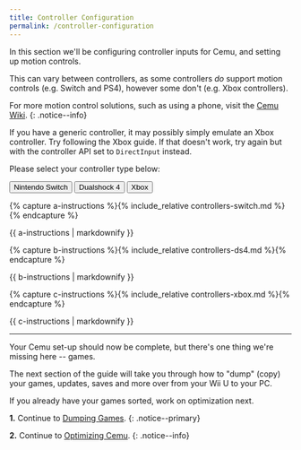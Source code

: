 ```yaml
---
title: Controller Configuration
permalink: /controller-configuration
---
```


In this section we'll be configuring controller inputs for Cemu, and setting up motion controls.

This can vary between controllers, as some controllers _do_ support motion controls (e.g. Switch and PS4), however some don't (e.g. Xbox controllers).

For more motion control solutions, such as using a phone, visit the [Cemu Wiki](https://wiki.cemu.info/wiki/Motion_Controls#Motion_via_the_Cemuhook_API_.28for_the_Emulated_GamePad_and_emulated_Wii_Remote.29).
{: .notice--info}

If you have a generic controller, it may possibly simply emulate an Xbox controller. Try following the Xbox guide. If that doesn't work, try again but with the controller API set to `DirectInput` instead.

Please select your controller type below:

<button class="btn btn--large btn--info" id="abtn" onclick="showa()">Nintendo Switch</button>
<button class="btn btn--large btn--info" id="bbtn" onclick="showb()">Dualshock 4</button>
<button class="btn btn--large btn--info" id="cbtn" onclick="showc()">Xbox</button>

{% capture a-instructions %}{% include_relative controllers-switch.md %}{% endcapture %}
<div id="ainstr">{{ a-instructions | markdownify }}</div>

{% capture b-instructions %}{% include_relative controllers-ds4.md %}{% endcapture %}
<div id="binstr">{{ b-instructions | markdownify }}</div>

{% capture c-instructions %}{% include_relative controllers-xbox.md %}{% endcapture %}
<div id="cinstr">{{ c-instructions | markdownify }}</div>

---

<script>
  var a = document.getElementById("ainstr");
  var abtn = document.getElementById("abtn");
  var aclr = "btn--danger"

  var b = document.getElementById("binstr");
  var bbtn = document.getElementById("bbtn");
  var bclr = "btn--facebook"

  var c = document.getElementById("cinstr");
  var cbtn = document.getElementById("cbtn");
  var cclr = "btn--success"

  var clr = "btn--info"

  a.style.display = "block";
  b.style.display = "none";
  c.style.display = "none";

  abtn.classList.remove("btn--info");
  abtn.classList.add(aclr);

  function showa() {
    a.style.display = "block";
    b.style.display = "none";
    c.style.display = "none";

    abtn.classList.remove(clr);
    bbtn.classList.add(clr);
    cbtn.classList.add(clr);

    abtn.classList.add(aclr);
    bbtn.classList.remove(bclr);
    cbtn.classList.remove(cclr);
  }

  function showb() {
    a.style.display = "none";
    b.style.display = "block";
    c.style.display = "none";

    abtn.classList.add(clr);
    bbtn.classList.remove(clr);
    cbtn.classList.add(clr);

    abtn.classList.remove(aclr);
    bbtn.classList.add(bclr);
    cbtn.classList.remove(cclr);
  }

  function showc() {
    a.style.display = "none";
    b.style.display = "none";
    c.style.display = "block";

    abtn.classList.add(clr);
    bbtn.classList.add(clr);
    cbtn.classList.remove(clr);

    abtn.classList.remove(aclr);
    bbtn.classList.remove(bclr);
    cbtn.classList.add(cclr);
  }
</script>


Your Cemu set-up should now be complete, but there's one thing we're missing here -- games.

The next section of the guide will take you through how to "dump" (copy) your games, updates, saves and more over from your Wii U to your PC.

If you already have your games sorted, work on optimization next.

**1.** Continue to [Dumping Games](dumping-games).
{: .notice--primary}

**2.** Continue to [Optimizing Cemu](optimizing-cemu).
{: .notice--info}
